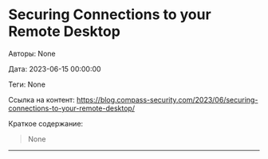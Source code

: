 # Securing Connections to your Remote Desktop

Авторы: 
None

Дата: 
2023-06-15 00:00:00

Теги: 
None

Ссылка на контент: 
https://blog.compass-security.com/2023/06/securing-connections-to-your-remote-desktop/

Краткое содержание: 

<blockquote>
None<br> 
</blockquote>

---

